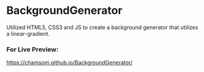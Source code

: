 # BackgroundGenerator
Utilized HTML5, CSS3 and JS to create a background generator that utilizes a linear-gradient. 

### For Live Preview:
https://chamsom.github.io/BackgroundGenerator/
